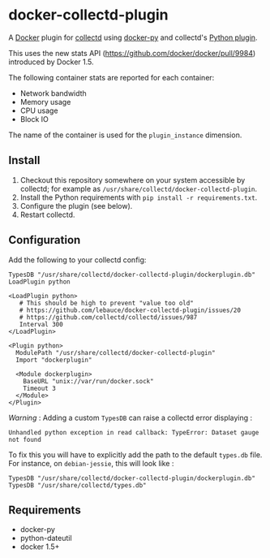 # docker-collectd-plugin

A [Docker](http://docker.io) plugin for [collectd](http://collectd.org)
using [docker-py](https://github.com/docker/docker-py) and collectd's
[Python plugin](http://collectd.org/documentation/manpages/collectd-python.5.shtml).

This uses the new stats API (https://github.com/docker/docker/pull/9984)
introduced by Docker 1.5.

The following container stats are reported for each container:

* Network bandwidth
* Memory usage
* CPU usage
* Block IO

The name of the container is used for the `plugin_instance` dimension.

## Install

1. Checkout this repository somewhere on your system accessible by
   collectd; for example as
   `/usr/share/collectd/docker-collectd-plugin`.
1. Install the Python requirements with `pip install -r
   requirements.txt`.
1. Configure the plugin (see below).
1. Restart collectd.

## Configuration

Add the following to your collectd config:

```
TypesDB "/usr/share/collectd/docker-collectd-plugin/dockerplugin.db"
LoadPlugin python

<LoadPlugin python>
   # This should be high to prevent "value too old"
   # https://github.com/lebauce/docker-collectd-plugin/issues/20
   # https://github.com/collectd/collectd/issues/987
   Interval 300
</LoadPlugin>

<Plugin python>
  ModulePath "/usr/share/collectd/docker-collectd-plugin"
  Import "dockerplugin"

  <Module dockerplugin>
    BaseURL "unix://var/run/docker.sock"
    Timeout 3
  </Module>
</Plugin>
```
*Warning* : 
Adding a custom `TypesDB` can raise a collectd error displaying :
```
Unhandled python exception in read callback: TypeError: Dataset gauge not found
```
To fix this you will have to explicitly add the path to the default `types.db` file. For instance, on `debian-jessie`, this will look like :
```
TypesDB "/usr/share/collectd/docker-collectd-plugin/dockerplugin.db"
TypesDB "/usr/share/collectd/types.db"
```




## Requirements

* docker-py
* python-dateutil
* docker 1.5+

